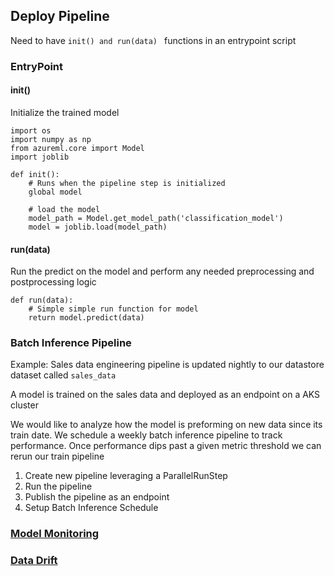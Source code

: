 ## Deploy Pipeline

Need to have ```init() and run(data) ``` functions in an entrypoint script

### EntryPoint

#### init()

Initialize the trained model

```
import os
import numpy as np
from azureml.core import Model
import joblib

def init():
    # Runs when the pipeline step is initialized
    global model

    # load the model
    model_path = Model.get_model_path('classification_model')
    model = joblib.load(model_path)
```

#### run(data)

Run the predict on the model and perform any needed preprocessing and postprocessing logic 

```
def run(data):
    # Simple simple run function for model
    return model.predict(data)
```

### Batch Inference Pipeline

Example: Sales data engineering pipeline is updated nightly to our datastore dataset called ```sales_data```

A model is trained on the sales data and deployed as an endpoint on a AKS cluster

We would like to analyze how the model is preforming on new data since its train date. We schedule a weekly batch inference pipeline to track performance. Once performance dips past a given metric threshold we can rerun our train pipeline

1. Create new pipeline leveraging a ParallelRunStep
2. Run the pipeline
3. Publish the pipeline as an endpoint
4. Setup Batch Inference Schedule

### [Model Monitoring](https://learn.microsoft.com/en-us/azure/machine-learning/how-to-monitor-online-endpoints?view=azureml-api-2)

### [Data Drift](https://learn.microsoft.com/en-us/azure/machine-learning/how-to-enable-data-collection?view=azureml-api-1)